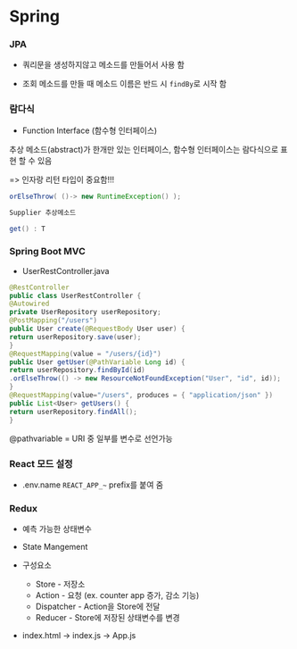 # Spring



### JPA

- 쿼리문을 생성하지않고 메소드를 만들어서 사용 함

- 조회 메소드를 만들 때 메소드 이름은 반드 시 `findBy`로 시작 함



### 람다식

- Function Interface (함수형 인터페이스)

추상 메소드(abstract)가 한개만 있는 인터페이스, 함수형 인터페이스는 람다식으로 표현 할 수 있음

=> 인자랑 리턴 타입이 중요함!!!

~~~java
orElseThrow( ()-> new RuntimeException() );

Supplier 추상메소드

get() : T
~~~



### Spring Boot MVC

- UserRestController.java

~~~java
@RestController
public class UserRestController {
@Autowired
private UserRepository userRepository;
@PostMapping("/users")
public User create(@RequestBody User user) {
return userRepository.save(user);
}
@RequestMapping(value = "/users/{id}")
public User getUser(@PathVariable Long id) {
return userRepository.findById(id)
.orElseThrow(() -> new ResourceNotFoundException("User", "id", id));
}
@RequestMapping(value="/users", produces = { "application/json" })
public List<User> getUsers() {
return userRepository.findAll();
}
~~~

 @pathvariable = URI 중 일부를 변수로 선언가능



### React 모드 설정

- .env.name `REACT_APP_~` prefix를 붙여 줌



### Redux

- 예측 가능한 상태변수
- State Mangement

- 구성요소
  - Store - 저장소
  - Action - 요청 (ex. counter app 증가, 감소 기능)
  - Dispatcher - Action을 Store에  전달
  - Reducer - Store에 저장된 상태변수를 변경

- index.html -> index.js -> App.js